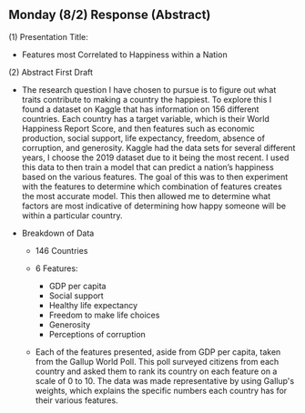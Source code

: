## Monday (8/2) Response (Abstract)

(1) Presentation Title:

- Features most Correlated to Happiness within a Nation 

(2) Abstract First Draft

- The research question I have chosen to pursue is to figure out what traits contribute to making a country the 
  happiest. To explore this I found a dataset on Kaggle that has information on 156 different countries. Each country 
  has a target variable, which is their World Happiness Report Score, and then features such as economic production, 
  social support, life expectancy, freedom, absence of corruption, and generosity. Kaggle had the data sets for several 
  different years, I choose the 2019 dataset due to it being the most recent. I used this data to then train a model 
  that can predict a nation’s happiness based on the various features. The goal of this was to then experiment with 
  the features to determine which combination of features creates the most accurate model. This then allowed me to 
  determine what factors are most indicative of determining how happy someone will be within a particular country. 
  
- Breakdown of Data

    - 146 Countries
    
    - 6 Features:
    
        - GDP per capita
        - Social support
        - Healthy life expectancy
        - Freedom to make life choices
        - Generosity
        - Perceptions of corruption
    
    - Each of the features presented, aside from GDP per capita, taken from the Gallup World Poll. This poll surveyed
    citizens from each country and asked them to rank its country on each feature on a scale of 0 to 10. The data was
      made representative by using Gallup's weights, which explains the specific numbers each country has for their
      various features.
